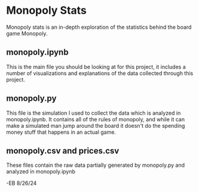 # Monopoly Stats

Monopoly stats is an in-depth exploration of the statistics behind the board game Monopoly.

## monopoly.ipynb
This is the main file you should be looking at for this project, it includes a number of visualizations and explanations of the data collected through this project.

## monopoly.py
This file is the simulation I used to collect the data which is analyzed in monopoly.ipynb. It contains all of the rules of monopoly, and while it can make a simulated man jump around the board it doesn't do the spending money stuff that happens in an actual game.

## monopoly.csv and prices.csv
These files contain the raw data partially generated by monopoly.py and analyzed in monopoly.ipynb

-EB 8/26/24
